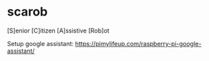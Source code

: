 # scarob
[S]enior [C]itizen [A]ssistive [Rob]ot

Setup google assistant: https://pimylifeup.com/raspberry-pi-google-assistant/

